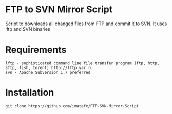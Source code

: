 # FTP to SVN Mirror Script

Script to downloads all changed files from FTP and commit it to SVN.
It uses lftp and SVN binaries

# Requirements

	lftp - sophisticated command line file transfer program (ftp, http, sftp, fish, torent) http://lftp.yar.ru
	svn - Apache Subversion 1.7 preferred

# Installation

	git clone https://github.com/imatefx/FTP-SVN-Mirror-Script
